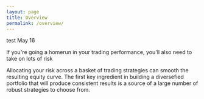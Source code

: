 ```yaml
---
layout: page
title: Overview
permalink: /overview/
---
```


test May 16

If you're going a homerun in your trading performance, you'll also need to take on lots of risk

Allocating your risk across a basket of trading strategies can smooth the resulting equity curve.  The first key ingredient in building a diversefied portfolio that will produce consistent results is a source of a large number of robust strategies to choose from.
